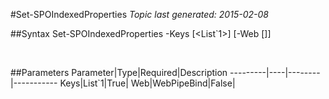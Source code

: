 #Set-SPOIndexedProperties
*Topic last generated: 2015-02-08*


##Syntax
    Set-SPOIndexedProperties -Keys [<List`1>] [-Web [<WebPipeBind>]]

&nbsp;

##Parameters
Parameter|Type|Required|Description
---------|----|--------|-----------
Keys|List`1|True|
Web|WebPipeBind|False|

